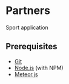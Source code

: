 # Partners

Sport application

## Prerequisites
* [Git](http://git-scm.com/)
* [Node.js](http://nodejs.org/) (with NPM)
* [Meteor.js](https://www.meteor.com/)



